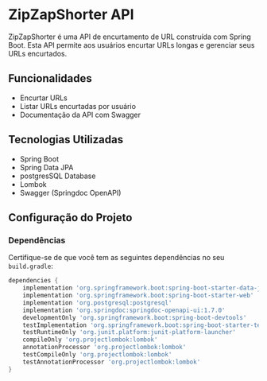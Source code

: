 # ZipZapShorter API

ZipZapShorter é uma API de encurtamento de URL construída com Spring Boot. Esta API permite aos usuários encurtar URLs longas e gerenciar seus URLs encurtados.

## Funcionalidades

- Encurtar URLs
- Listar URLs encurtadas por usuário
- Documentação da API com Swagger

## Tecnologias Utilizadas

- Spring Boot
- Spring Data JPA
- postgresSQL Database
- Lombok
- Swagger (Springdoc OpenAPI)

## Configuração do Projeto

### Dependências

Certifique-se de que você tem as seguintes dependências no seu `build.gradle`:

```groovy
dependencies {
    implementation 'org.springframework.boot:spring-boot-starter-data-jpa'
    implementation 'org.springframework.boot:spring-boot-starter-web'
    implementation 'org.postgresql:postgresql'
    implementation 'org.springdoc:springdoc-openapi-ui:1.7.0'
    developmentOnly 'org.springframework.boot:spring-boot-devtools'
    testImplementation 'org.springframework.boot:spring-boot-starter-test'
    testRuntimeOnly 'org.junit.platform:junit-platform-launcher'
    compileOnly 'org.projectlombok:lombok'
    annotationProcessor 'org.projectlombok:lombok'
    testCompileOnly 'org.projectlombok:lombok'
    testAnnotationProcessor 'org.projectlombok:lombok'
}

